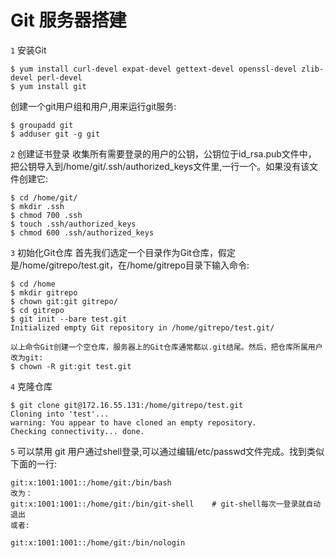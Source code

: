 # Git 服务器搭建

  `1` 安装Git
     
    $ yum install curl-devel expat-devel gettext-devel openssl-devel zlib-devel perl-devel
    $ yum install git
    
  创建一个git用户组和用户,用来运行git服务:
  
    $ groupadd git
    $ adduser git -g git
    
  `2` 创建证书登录
  收集所有需要登录的用户的公钥，公钥位于id_rsa.pub文件中，
  把公钥导入到/home/git/.ssh/authorized_keys文件里,一行一个。如果没有该文件创建它:
  
    $ cd /home/git/
    $ mkdir .ssh
    $ chmod 700 .ssh
    $ touch .ssh/authorized_keys
    $ chmod 600 .ssh/authorized_keys
   
  `3` 初始化Git仓库
  首先我们选定一个目录作为Git仓库，假定是/home/gitrepo/test.git，在/home/gitrepo目录下输入命令:
    
    $ cd /home
    $ mkdir gitrepo
    $ chown git:git gitrepo/
    $ cd gitrepo
    $ git init --bare test.git
    Initialized empty Git repository in /home/gitrepo/test.git/
    
    以上命令Git创建一个空仓库，服务器上的Git仓库通常都以.git结尾。然后，把仓库所属用户改为git:
    $ chown -R git:git test.git
    
  `4` 克隆仓库
    
    $ git clone git@172.16.55.131:/home/gitrepo/test.git
    Cloning into 'test'...
    warning: You appear to have cloned an empty repository.
    Checking connectivity... done.
    
  `5` 可以禁用 git 用户通过shell登录,可以通过编辑/etc/passwd文件完成。找到类似下面的一行:
  
    git:x:1001:1001::/home/git:/bin/bash
    改为：
    git:x:1001:1001::/home/git:/bin/git-shell    # git-shell每次一登录就自动退出
    或者:
    
    git:x:1001:1001::/home/git:/bin/nologin
    
    
    
   